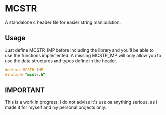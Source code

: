 # MCSTR

A standalone c header file for easier string manipulation.



## Usage
Just define MCSTR_IMP before including the library and you'll be able to use the functions implemented. A missing MCSTR_IMP will only allow you to use the data structures and types define in the header.
```c
#define MCSTR_IMP
#include "mcstr.h"
```


## IMPORTANT
This is a work in progress, i do not advise it's use on anything serious, as i made it for myself and my personal projects only.

